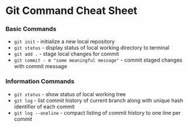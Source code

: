 # Git Command Cheat Sheet

### Basic Commands

* `git init` - initialize a new local repository
* `git status` - display status of local working directory to terminal
* `git add .` - stage local changes for commit
* `git commit - m "some meaningful message"` - commit staged changes with commit message

### Information Commands

* `git status` - show status of local working tree
* `git log` - list commit history of current branch along with unique hash identifier of each commit
* `git log --oneline` - compact listing of commit history to one line per commit
